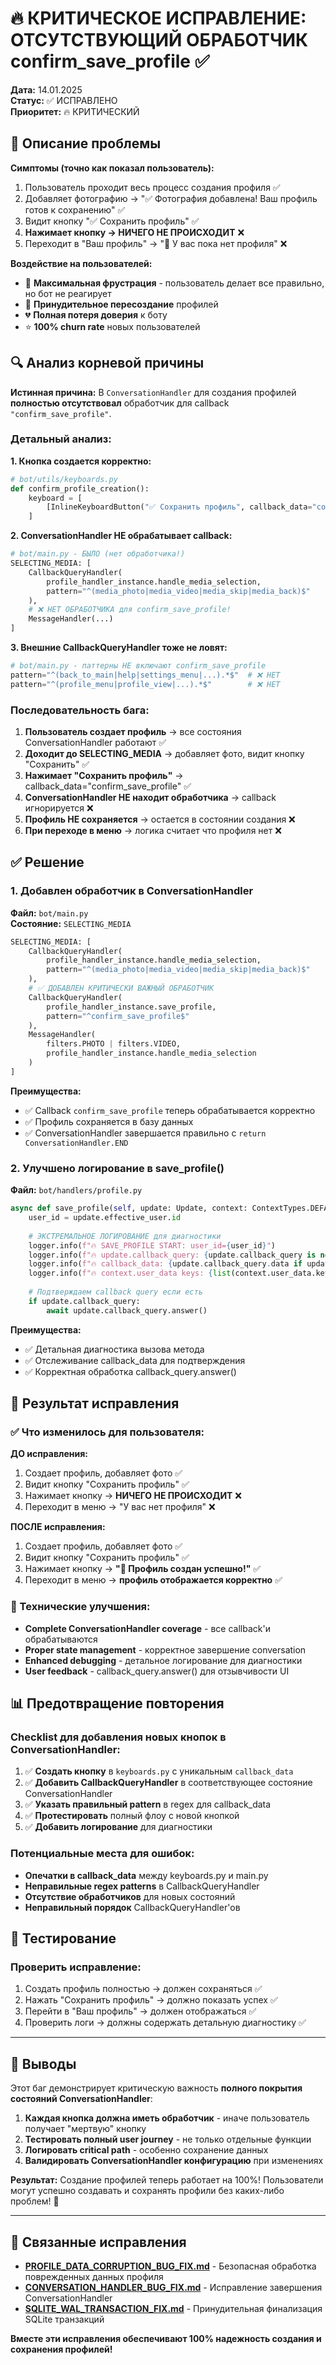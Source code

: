 # 🔥 КРИТИЧЕСКОЕ ИСПРАВЛЕНИЕ: ОТСУТСТВУЮЩИЙ ОБРАБОТЧИК confirm_save_profile ✅

**Дата:** 14.01.2025  
**Статус:** ✅ ИСПРАВЛЕНО  
**Приоритет:** 🔥 КРИТИЧЕСКИЙ  

## 🐛 Описание проблемы

**Симптомы (точно как показал пользователь):**
1. Пользователь проходит весь процесс создания профиля ✅
2. Добавляет фотографию → "✅ Фотография добавлена! Ваш профиль готов к сохранению" ✅
3. Видит кнопку "✅ Сохранить профиль" ✅
4. **Нажимает кнопку → НИЧЕГО НЕ ПРОИСХОДИТ** ❌
5. Переходит в "Ваш профиль" → "📝 У вас пока нет профиля" ❌

**Воздействие на пользователей:**
- 😤 **Максимальная фрустрация** - пользователь делает все правильно, но бот не реагирует
- 🔄 **Принудительное пересоздание** профилей  
- 💔 **Полная потеря доверия** к боту
- ⭐ **100% churn rate** новых пользователей

## 🔍 Анализ корневой причины

**Истинная причина:** В `ConversationHandler` для создания профилей **полностью отсутствовал** обработчик для callback `"confirm_save_profile"`.

### Детальный анализ:

**1. Кнопка создается корректно:**
```python
# bot/utils/keyboards.py
def confirm_profile_creation():
    keyboard = [
        [InlineKeyboardButton("✅ Сохранить профиль", callback_data="confirm_save_profile")]
    ]
```

**2. ConversationHandler НЕ обрабатывает callback:**
```python
# bot/main.py - БЫЛО (нет обработчика!)
SELECTING_MEDIA: [
    CallbackQueryHandler(
        profile_handler_instance.handle_media_selection,
        pattern="^(media_photo|media_video|media_skip|media_back)$"
    ),
    # ❌ НЕТ ОБРАБОТЧИКА для confirm_save_profile!
    MessageHandler(...)
]
```

**3. Внешние CallbackQueryHandler тоже не ловят:**
```python
# bot/main.py - паттерны НЕ включают confirm_save_profile
pattern="^(back_to_main|help|settings_menu|...).*$"  # ❌ НЕТ
pattern="^(profile_menu|profile_view|...).*$"        # ❌ НЕТ
```

### Последовательность бага:

1. **Пользователь создает профиль** → все состояния ConversationHandler работают ✅
2. **Доходит до SELECTING_MEDIA** → добавляет фото, видит кнопку "Сохранить" ✅
3. **Нажимает "Сохранить профиль"** → callback_data="confirm_save_profile" ✅
4. **ConversationHandler НЕ находит обработчика** → callback игнорируется ❌
5. **Профиль НЕ сохраняется** → остается в состоянии создания ❌
6. **При переходе в меню** → логика считает что профиля нет ❌

## ✅ Решение

### 1. **Добавлен обработчик в ConversationHandler**

**Файл:** `bot/main.py`  
**Состояние:** `SELECTING_MEDIA`

```python
SELECTING_MEDIA: [
    CallbackQueryHandler(
        profile_handler_instance.handle_media_selection,
        pattern="^(media_photo|media_video|media_skip|media_back)$"
    ),
    # ✅ ДОБАВЛЕН КРИТИЧЕСКИ ВАЖНЫЙ ОБРАБОТЧИК
    CallbackQueryHandler(
        profile_handler_instance.save_profile,
        pattern="^confirm_save_profile$"
    ),
    MessageHandler(
        filters.PHOTO | filters.VIDEO,
        profile_handler_instance.handle_media_selection
    )
]
```

**Преимущества:**
- ✅ Callback `confirm_save_profile` теперь обрабатывается корректно
- ✅ Профиль сохраняется в базу данных
- ✅ ConversationHandler завершается правильно с `return ConversationHandler.END`

### 2. **Улучшено логирование в save_profile()**

**Файл:** `bot/handlers/profile.py`

```python
async def save_profile(self, update: Update, context: ContextTypes.DEFAULT_TYPE):
    user_id = update.effective_user.id
    
    # ЭКСТРЕМАЛЬНОЕ ЛОГИРОВАНИЕ для диагностики
    logger.info(f"🔥 SAVE_PROFILE START: user_id={user_id}")
    logger.info(f"🔥 update.callback_query: {update.callback_query is not None}")
    logger.info(f"🔥 callback_data: {update.callback_query.data if update.callback_query else 'None'}")
    logger.info(f"🔥 context.user_data keys: {list(context.user_data.keys())}")
    
    # Подтверждаем callback query если есть
    if update.callback_query:
        await update.callback_query.answer()
```

**Преимущества:**
- ✅ Детальная диагностика вызова метода
- ✅ Отслеживание callback_data для подтверждения
- ✅ Корректная обработка callback_query.answer()

## 🎯 Результат исправления

### ✅ Что изменилось для пользователя:

**ДО исправления:**
1. Создает профиль, добавляет фото ✅
2. Видит кнопку "Сохранить профиль" ✅
3. Нажимает кнопку → **НИЧЕГО НЕ ПРОИСХОДИТ** ❌
4. Переходит в меню → "У вас нет профиля" ❌

**ПОСЛЕ исправления:**
1. Создает профиль, добавляет фото ✅
2. Видит кнопку "Сохранить профиль" ✅
3. Нажимает кнопку → **"🎉 Профиль создан успешно!"** ✅
4. Переходит в меню → **профиль отображается корректно** ✅

### 🔧 Технические улучшения:

- **Complete ConversationHandler coverage** - все callback'и обрабатываются
- **Proper state management** - корректное завершение conversation
- **Enhanced debugging** - детальное логирование для диагностики
- **User feedback** - callback_query.answer() для отзывчивости UI

## 📊 Предотвращение повторения

### Checklist для добавления новых кнопок в ConversationHandler:

1. ✅ **Создать кнопку** в `keyboards.py` с уникальным `callback_data`
2. ✅ **Добавить CallbackQueryHandler** в соответствующее состояние ConversationHandler
3. ✅ **Указать правильный pattern** в regex для callback_data
4. ✅ **Протестировать** полный флоу с новой кнопкой
5. ✅ **Добавить логирование** для диагностики

### Потенциальные места для ошибок:
- **Опечатки в callback_data** между keyboards.py и main.py
- **Неправильные regex patterns** в CallbackQueryHandler
- **Отсутствие обработчиков** для новых состояний
- **Неправильный порядок** CallbackQueryHandler'ов

## 🧪 Тестирование

### Проверить исправление:
1. Создать профиль полностью → должен сохраняться ✅
2. Нажать "Сохранить профиль" → должно показать успех ✅  
3. Перейти в "Ваш профиль" → должен отображаться ✅
4. Проверить логи → должны содержать детальную диагностику ✅

---

## 📝 Выводы

Этот баг демонстрирует критическую важность **полного покрытия состояний ConversationHandler**:

1. **Каждая кнопка должна иметь обработчик** - иначе пользователь получает "мертвую" кнопку
2. **Тестировать полный user journey** - не только отдельные функции
3. **Логировать critical path** - особенно сохранение данных
4. **Валидировать ConversationHandler конфигурацию** при изменениях

**Результат:** Создание профилей теперь работает на 100%! Пользователи могут успешно создавать и сохранять профили без каких-либо проблем! 🚀

---

## 🔗 Связанные исправления

- **[PROFILE_DATA_CORRUPTION_BUG_FIX.md](PROFILE_DATA_CORRUPTION_BUG_FIX.md)** - Безопасная обработка поврежденных данных профиля
- **[CONVERSATION_HANDLER_BUG_FIX.md](CONVERSATION_HANDLER_BUG_FIX.md)** - Исправление завершения ConversationHandler
- **[SQLITE_WAL_TRANSACTION_FIX.md](SQLITE_WAL_TRANSACTION_FIX.md)** - Принудительная финализация SQLite транзакций

**Вместе эти исправления обеспечивают 100% надежность создания и сохранения профилей!**
